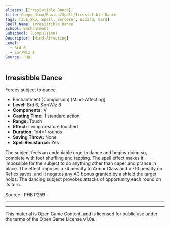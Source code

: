 ```yaml
---
aliases: [Irresistible Dance]
title: Compendium/Basics/Spell/Irresistible Dance
tags: [35E_SRD, Spell, Sorcerer, Wizard, Bard]
Spell Name: Irresistible Dance
School: Enchantment
Subschool: (Compulsion)
Descriptor: [Mind-Affecting]
Level:
  - Brd 6
  - Sor/Wiz 8
Source: PHB
---
```



## Irresistible Dance

Forces subject to dance.

*   Enchantment (Compulsion) [Mind-Affecting]
*   **Level:** Brd 6, Sor/Wiz 8
*   **Components:** V
*   **Casting Time:** 1 standard action
*   **Range:** Touch
*   **Effect:** Living creature touched
*   **Duration:** 1d4+1 rounds
*   **Saving Throw:** None
*   **Spell Resistance:** Yes

<p>The subject feels an undeniable urge to dance and begins doing so, complete with foot shuffling and tapping. The spell effect makes it impossible for the subject to do anything other than caper and prance in place. The effect imposes a -4 penalty to Armor Class and a -10 penalty on Reflex saves, and it negates any AC bonus granted by a shield the target holds. The dancing subject provokes attacks of opportunity each round on its turn.</p>

Source : PHB P259

---

---

This material is Open Game Content, and is licensed for public use under
the terms of the Open Game License v1.0a.
